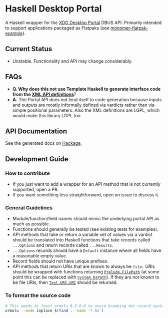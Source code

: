 # Haskell Desktop Portal

A Haskell wrapper for the [XDG Desktop Portal](https://github.com/flatpak/xdg-desktop-portal) DBUS API. Primarily intended to support applications packaged as Flatpaks (see [monomer-flatpak-example](https://github.com/Dretch/monomer-flatpak-example)).

## Current Status
- Unstable. Functionality and API may change considerably.

## FAQs
- **Q. Why does this not use Template Haskell to generate interface code from the [XML API definitions](https://github.com/flatpak/xdg-desktop-portal/data)**?
- **A.** The Portal API does not lend itself to code generation because inputs and outputs are mostly informally defined via vardicts rather than via simple positional parameters. Also the XML definitions are LGPL, which would make this library LGPL too.

## API Documentation

See the generated docs on [Hackage](https://hackage.haskell.org/package/desktop-portal).

## Development Guide

### How to contribute
- If you just want to add a wrapper for an API method that is not currently supported, open a PR.
- If you want something less straightforward, open an issue to discuss it.

### General Guidelines
- Module/function/field names should mimic the underlying portal API as much as possible.
- Functions should generally be tested (see existing tests for examples).
- API methods that take or return a variable set of values via a vardict should be translated into Haskell functions that take records called `...Options` and return records called `...Results`.
- `...Options` records should have a `Default` instance where all fields have a reasonable empty value.
- Record fields should not have unique prefixes.
- API methods that return URIs that are known to always be `file:` URIs should be wrapped with functions returning [`Prelude.FilePath`](https://hackage.haskell.org/package/base-4.18.0.0/docs/Prelude.html#t:FilePath) (at some point this can be replaced with [`System.OsPath`](https://hackage.haskell.org/package/filepath-1.4.100.3/docs/System-OsPath.html#t:OsPath)). If they are not known to be file URIs, then [`Text.URI.URI`](https://hackage.haskell.org/package/modern-uri-0.3.6.0/docs/Text-URI.html#t:URI) should be returned.

### To format the source code
```bash
# This needs at least ormolu 0.5.0.0 to avoid breaking dot-record syntax
ormolu --mode inplace $(find . -name '*.hs')
```